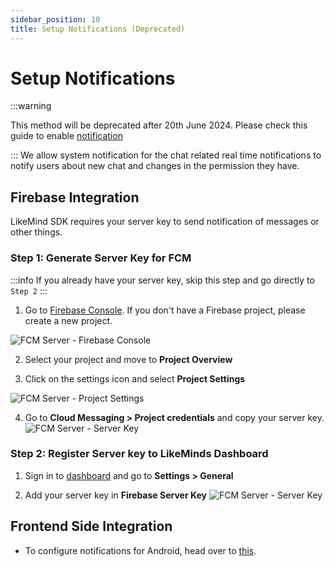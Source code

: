 ```yaml
---
sidebar_position: 10
title: Setup Notifications (Deprecated)
---
```


# Setup Notifications

:::warning

This method will be deprecated after 20th June 2024. Please check this guide to enable [notification](./notification-using-http-v1)

:::
We allow system notification for the chat related real time notifications to notify users about new chat and changes in the permission they have.

## Firebase Integration

LikeMind SDK requires your server key to send notification of messages or other things.

### Step 1: Generate Server Key for FCM

:::info
If you already have your server key, skip this step and go directly to `Step 2`
:::

1. Go to [Firebase Console](https://console.firebase.google.com/). If you don't have a Firebase project, please create a new project.

![FCM Server - Firebase Console](../static/img/fcm_server_key_1.png)

2. Select your project and move to **Project Overview**

3. Click on the settings icon and select **Project Settings**

![FCM Server - Project Settings](../static/img/fcm_server_key_2.png)

4. Go to **Cloud Messaging > Project credentials** and copy your server key.
   ![FCM Server - Server Key](../static/img/fcm_server_key_3.png)

### Step 2: Register Server key to LikeMinds Dashboard

1. Sign in to [dashboard](http://dashboard.likeminds.community/) and go to **Settings > General**

2. Add your server key in **Firebase Server Key**
   ![FCM Server - Server Key](../static/img/fcm_server_key_4.png)

## Frontend Side Integration

- To configure notifications for Android, head over to [this](./Android/push_notifications.md).
